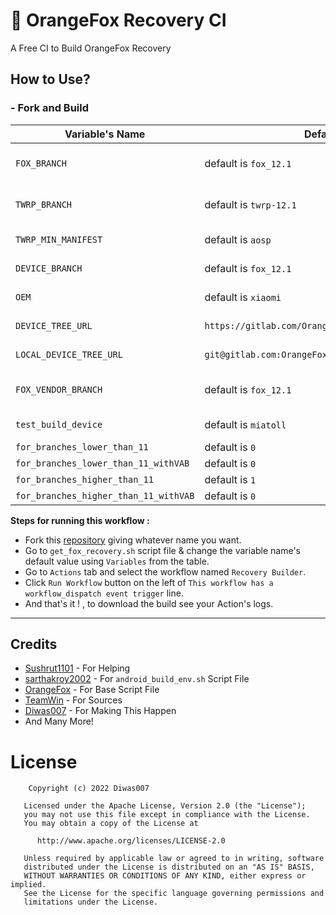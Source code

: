 # 🦊 OrangeFox Recovery CI
A Free CI to Build OrangeFox Recovery

## How to Use?
### - Fork and Build

Variable's Name | Defaults | Variables
----- | ----- | -----
`FOX_BRANCH` | default is `fox_12.1` | fox_9.0, fox_10.0, fox_11.0, fox_12.1 ?
`TWRP_BRANCH` | default is `twrp-12.1` | twrp-9.0, twrp-10.0, twrp-11.0, twrp-12.1 ?
`TWRP_MIN_MANIFEST` | default is `aosp` | aosp, lineageos, omni ?
`DEVICE_BRANCH` | default is `fox_12.1` | it can be anything, may be fox_12.1
`OEM` | default is `xiaomi` | xiaomi,samsung,etc ?
`DEVICE_TREE_URL` | `https://gitlab.com/OrangeFox/device/miatoll.git` | your device tree URL
`LOCAL_DEVICE_TREE_URL` | `git@gitlab.com:OrangeFox/device/miatoll.git` | your local device tree URL
`FOX_VENDOR_BRANCH` | default is `fox_12.1` | master, fox_10.0, fox_11.0, fox_12.1 ?
`test_build_device` | default is `miatoll` | codename of your device
`for_branches_lower_than_11` | default is `0` | `0` & `1`
`for_branches_lower_than_11_withVAB` | default is `0` | `0` & `1`
`for_branches_higher_than_11` | default is `1` | `0` & `1`
`for_branches_higher_than_11_withVAB` | default is `0` | `0` & `1`

**Steps for running this workflow :**

* Fork this [repository](https://github.com/Diwas1111/Recovery-Builder) giving whatever name you want.
* Go to `get_fox_recovery.sh` script file & change the variable name's default value using `Variables` from the table.
* Go to `Actions` tab and select the workflow named `Recovery Builder`.
* Click `Run Workflow` button on the left of `This workflow has a workflow_dispatch event trigger` line.
* And that's it ! , to download the build see your Action's logs.
***

## Credits
- [Sushrut1101](https://github.com/Sushrut1101) - For Helping
- [sarthakroy2002](https://github.com/sarthakroy2002) - For `android_build_env.sh` Script File
- [OrangeFox](https://gitlab.com/OrangeFox) - For Base Script File
- [TeamWin](https://github.com/TeamWin) - For Sources
- [Diwas007](https://github.com/Diwas007) - For Making This Happen
- And Many More!

# License

        Copyright (c) 2022 Diwas007

       Licensed under the Apache License, Version 2.0 (the "License");
       you may not use this file except in compliance with the License.
       You may obtain a copy of the License at

          http://www.apache.org/licenses/LICENSE-2.0

       Unless required by applicable law or agreed to in writing, software
       distributed under the License is distributed on an "AS IS" BASIS,
       WITHOUT WARRANTIES OR CONDITIONS OF ANY KIND, either express or implied.
       See the License for the specific language governing permissions and
       limitations under the License.
